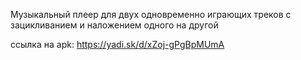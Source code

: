 Музыкальный плеер для двух одновременно играющих треков с зацикливанием и наложением одного на другой

ссылка на apk: https://yadi.sk/d/xZoj-gPgBpMUmA
